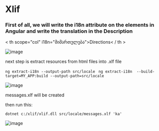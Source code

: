 # Xlif



### First of all, we will write the i18n attribute on the elements in Angular and write the translation in the Description

< th scope="col" i18n="მიმართულება">Directions< / th >

![image](https://github.com/LashaMorgoshia/Xlif/assets/98417874/5a798535-5c6c-4154-95b3-ae470c4538af)

next step is extract resources from html files into .xlf file

`ng extract-i18n --output-path src/locale`
` ng extract-i18n  --build-target=MY_APP:build --output-path=src/locale`

![image](https://github.com/LashaMorgoshia/Xlif/assets/98417874/490f401c-db2f-4d57-b928-7a1b1c0858ce)


messages.xlf will be created

then run this:

`dotnet c:/xlif/xlif.dll src/locale/messages.xlf 'ka'`

![image](https://github.com/LashaMorgoshia/Xlif/assets/98417874/7a4197ea-f180-4bfe-87f0-2fa939117500)

